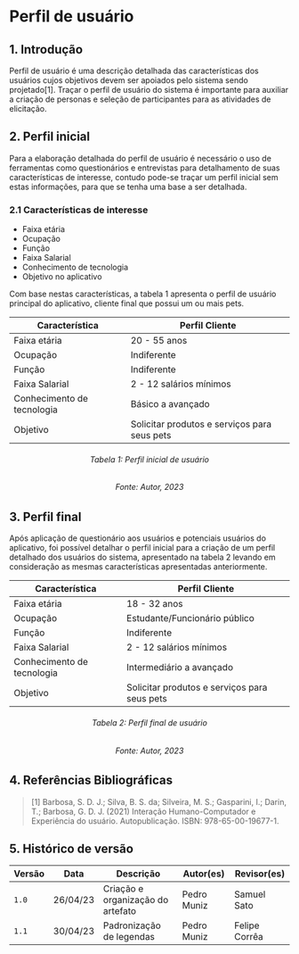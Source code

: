 # Perfil de usuário

## 1. Introdução

Perfil de usuário é uma descrição detalhada das características dos usuários cujos objetivos devem ser apoiados pelo sistema sendo projetado[1]. Traçar o perfil de usuário do sistema é importante para auxiliar a criação de personas e seleção de participantes para as atividades de elicitação.

## 2. Perfil inicial

Para a elaboração detalhada do perfil de usuário é necessário o uso de ferramentas como questionários e entrevistas para detalhamento de suas características de interesse, contudo pode-se traçar um perfil inicial sem estas informações, para que se tenha uma base a ser detalhada.

### 2.1 Características de interesse

- Faixa etária
- Ocupação
- Função
- Faixa Salarial
- Conhecimento de tecnologia
- Objetivo no aplicativo

Com base nestas características, a tabela 1 apresenta o perfil de usuário principal do aplicativo, cliente final que possui um ou mais pets.

<center>

| Característica             | Perfil Cliente                               |
| -------------------------- | -------------------------------------------- |
| Faixa etária               | 20 - 55 anos                                 |
| Ocupação                   | Indiferente                                  |
| Função                     | Indiferente                                  |
| Faixa Salarial             | 2 - 12 salários mínimos                      |
| Conhecimento de tecnologia | Básico a avançado                            |
| Objetivo                   | Solicitar produtos e serviços para seus pets |

</center>

<h6 align = "center"> Tabela 1: Perfil inicial de usuário </h6>
<h6 align = "center"> Fonte: Autor, 2023 </h6>

## 3. Perfil final

Após aplicação de questionário aos usuários e potenciais usuários do aplicativo, foi possível detalhar o perfil inicial para a criação de um perfil detalhado dos usuários do sistema, apresentado na tabela 2 levando em consideração as mesmas características apresentadas anteriormente.

<center>

| Característica             | Perfil Cliente                               |
| -------------------------- | -------------------------------------------- |
| Faixa etária               | 18 - 32 anos                                 |
| Ocupação                   | Estudante/Funcionário público                |
| Função                     | Indiferente                                  |
| Faixa Salarial             | 2 - 12 salários mínimos                      |
| Conhecimento de tecnologia | Intermediário a avançado                     |
| Objetivo                   | Solicitar produtos e serviços para seus pets |

</center>

<h6 align = "center">Tabela 2: Perfil final de usuário</h6>
<h6 align = "center"> Fonte: Autor, 2023 </h6>

## 4. Referências Bibliográficas

> [1] Barbosa, S. D. J.; Silva, B. S. da; Silveira, M. S.; Gasparini, I.; Darin, T.; Barbosa, G. D. J. (2021) Interação Humano-Computador e Experiência do usuário. Autopublicação. ISBN: 978-65-00-19677-1.

## 5. Histórico de versão

| Versão | Data     | Descrição                         | Autor(es)   | Revisor(es) |
| ------ | -------- | --------------------------------- | ----------- | ----------- |
| `1.0`  | 26/04/23 | Criação e organização do artefato | Pedro Muniz | Samuel Sato |
|  `1.1`   | 30/04/23 | Padronização de legendas | Pedro Muniz | Felipe Corrêa |

